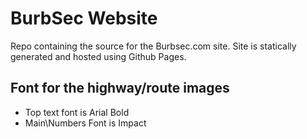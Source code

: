 # BurbSec Website

Repo containing the source for the Burbsec.com site.  Site is statically generated and hosted using Github Pages.

## Font for the highway/route images 

- Top text font is Arial Bold
- Main\Numbers Font is Impact